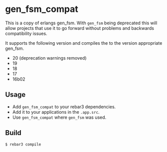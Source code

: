 gen_fsm_compat
=====

This is a copy of erlangs gen_fsm. With `gen_fsm` being deprecated this will allow projects that use it to go forward without problems and backwards compatibility issues.

It supports the following version and compiles the to the version appropriate gen_fsm.

* 20 (deprecation warnings removed)
* 19
* 18
* 17
* 16b02

Usage
-----

* Add `gen_fsm_compat` to your rebar3 dependencies.
* Add it to your applications in the `.app.src`.
* Use `gen_fsm_compat` where `gen_fsm` was used.

Build
-----

    $ rebar3 compile
